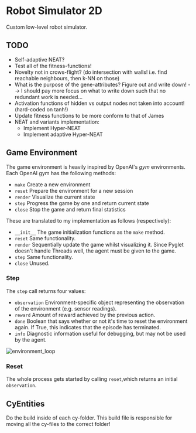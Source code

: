 # Robot Simulator 2D
 Custom low-level robot simulator.


## TODO

* Self-adaptive NEAT?
* Test all of the fitness-functions!
* Novelty not in crows-flight? (do intersection with walls! i.e. find reachable neighbours, then k-NN on those)
* What is the purpose of the gene-attributes? Figure out and write down! --> I should pay more focus on what to write down such that no redundant work is needed...
* Activation functions of hidden vs output nodes not taken into account! (hard-coded on tanh!)
* Update fitness functions to be more conform to that of James
* NEAT and variants implementation:
    * Implement Hyper-NEAT
    * Implement adaptive Hyper-NEAT



## Game Environment

The game environment is heavily inspired by OpenAI's *gym* environments. Each OpenAI gym has the following methods:

* `make` Create a new environment
* `reset` Prepare the environment for a new session
* `render` Visualize the current state
* `step` Progress the game by one and return current state
* `close` Stop the game and return final statistics

These are translated to my implementation as follows (respectively):

* `__init__` The game initialization functions as the `make` method.
* `reset` Same functionality.
* `render` Sequentially update the game whilst visualizing it. Since Pyglet doesn't handle Threads well, the agent must be given to the game.
* `step` Same functionality.
* `close` Unused.

### Step

The `step` call returns four values:

* `observation` Environment-specific object representing the observation of the environment (e.g. sensor readings).
* `reward` Amount of reward achieved by the previous action.
* `done` Boolean that says whether or not it's time to reset the environment again. If True, this indicates that the episode has terminated.
* `info` Diagnostic information useful for debugging, but may not be used by the agent.

![environment_loop](img/openai_environment_loop.png)

### Reset

The whole process gets started by calling `reset`,which returns an initial `observation`.

## CyEntities

Do the build inside of each cy-folder. This build file is responsible for moving all the cy-files to the correct folder!
